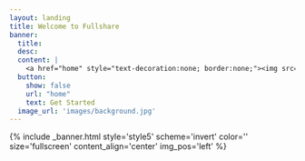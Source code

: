 ```yaml
---
layout: landing
title: Welcome to Fullshare
banner:
  title:
  desc:
  content: |
    <a href="home" style="text-decoration:none; border:none;"><img src="images/home_logo.png" class="fit" width = "95%" /></a>
  button:
    show: false
    url: "home"
    text: Get Started
  image_url: 'images/background.jpg'
---
```


{% include _banner.html style='style5' scheme='invert' color='' size='fullscreen' content_align='center' img_pos='left' %}
